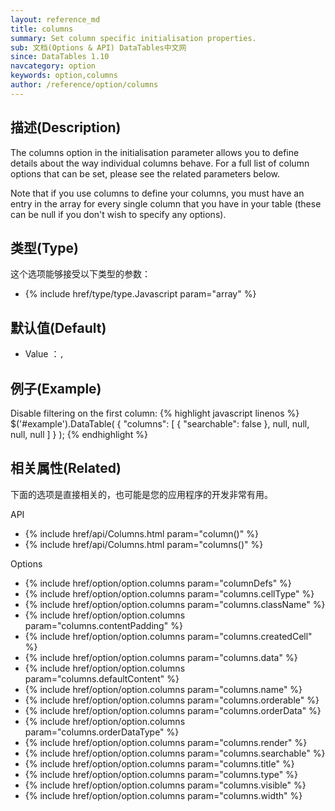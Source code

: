 ```yaml
---
layout: reference_md
title: columns
summary: Set column specific initialisation properties.
sub: 文档(Options & API) DataTables中文网
since: DataTables 1.10
navcategory: option
keywords: option,columns
author: /reference/option/columns
---
```


## 描述(Description)

The columns option in the initialisation parameter allows you to define details about the way individual columns behave. For a full list of column options that can be set, please see the related parameters below.

Note that if you use columns to define your columns, you must have an entry in the array for every single column that you have in your table (these can be null if you don't wish to specify any options).


## 类型(Type)
这个选项能够接受以下类型的参数：

- {% include href/type/type.Javascript param="array" %}


## 默认值(Default)
- Value ：`,`

 
## 例子(Example)

Disable filtering on the first column:
{% highlight javascript linenos %}
$('#example').DataTable( {
   "columns": [
      { "searchable": false },
      null,
      null,
      null,
      null
    ]
} );
{% endhighlight %}


## 相关属性(Related)
下面的选项是直接相关的，也可能是您的应用程序的开发非常有用。

API

- {% include href/api/Columns.html param="column()" %}
- {% include href/api/Columns.html param="columns()" %}

Options

- {% include href/option/option.columns param="columnDefs" %}
- {% include href/option/option.columns param="columns.cellType" %}
- {% include href/option/option.columns param="columns.className" %}
- {% include href/option/option.columns param="columns.contentPadding" %}
- {% include href/option/option.columns param="columns.createdCell" %}
- {% include href/option/option.columns param="columns.data" %}
- {% include href/option/option.columns param="columns.defaultContent" %}
- {% include href/option/option.columns param="columns.name" %}
- {% include href/option/option.columns param="columns.orderable" %}
- {% include href/option/option.columns param="columns.orderData" %}
- {% include href/option/option.columns param="columns.orderDataType" %}
- {% include href/option/option.columns param="columns.render" %}
- {% include href/option/option.columns param="columns.searchable" %}
- {% include href/option/option.columns param="columns.title" %}
- {% include href/option/option.columns param="columns.type" %}
- {% include href/option/option.columns param="columns.visible" %}
- {% include href/option/option.columns param="columns.width" %}